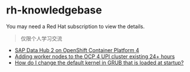 # rh-knowledgebase
You may need a Red Hat subscription to view the details.

> 仅限个人学习交流
- [SAP Data Hub 2 on OpenShift Container Platform 4](https://access.redhat.com/articles/4324391)
- [Adding worker nodes to the OCP 4 UPI cluster existing 24+ hours](https://access.redhat.com/solutions/4799921)
- [How do I change the default kernel in GRUB that is loaded at startup?](https://access.redhat.com/solutions/3089)
